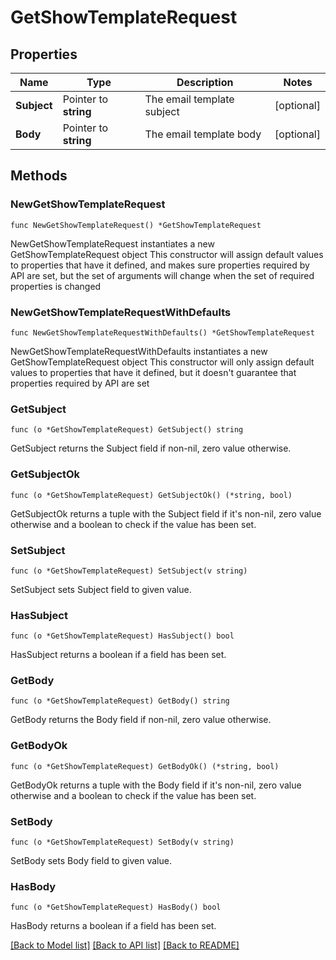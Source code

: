 # GetShowTemplateRequest

## Properties

Name | Type | Description | Notes
------------ | ------------- | ------------- | -------------
**Subject** | Pointer to **string** | The email template subject | [optional] 
**Body** | Pointer to **string** | The email template body | [optional] 

## Methods

### NewGetShowTemplateRequest

`func NewGetShowTemplateRequest() *GetShowTemplateRequest`

NewGetShowTemplateRequest instantiates a new GetShowTemplateRequest object
This constructor will assign default values to properties that have it defined,
and makes sure properties required by API are set, but the set of arguments
will change when the set of required properties is changed

### NewGetShowTemplateRequestWithDefaults

`func NewGetShowTemplateRequestWithDefaults() *GetShowTemplateRequest`

NewGetShowTemplateRequestWithDefaults instantiates a new GetShowTemplateRequest object
This constructor will only assign default values to properties that have it defined,
but it doesn't guarantee that properties required by API are set

### GetSubject

`func (o *GetShowTemplateRequest) GetSubject() string`

GetSubject returns the Subject field if non-nil, zero value otherwise.

### GetSubjectOk

`func (o *GetShowTemplateRequest) GetSubjectOk() (*string, bool)`

GetSubjectOk returns a tuple with the Subject field if it's non-nil, zero value otherwise
and a boolean to check if the value has been set.

### SetSubject

`func (o *GetShowTemplateRequest) SetSubject(v string)`

SetSubject sets Subject field to given value.

### HasSubject

`func (o *GetShowTemplateRequest) HasSubject() bool`

HasSubject returns a boolean if a field has been set.

### GetBody

`func (o *GetShowTemplateRequest) GetBody() string`

GetBody returns the Body field if non-nil, zero value otherwise.

### GetBodyOk

`func (o *GetShowTemplateRequest) GetBodyOk() (*string, bool)`

GetBodyOk returns a tuple with the Body field if it's non-nil, zero value otherwise
and a boolean to check if the value has been set.

### SetBody

`func (o *GetShowTemplateRequest) SetBody(v string)`

SetBody sets Body field to given value.

### HasBody

`func (o *GetShowTemplateRequest) HasBody() bool`

HasBody returns a boolean if a field has been set.


[[Back to Model list]](../README.md#documentation-for-models) [[Back to API list]](../README.md#documentation-for-api-endpoints) [[Back to README]](../README.md)


